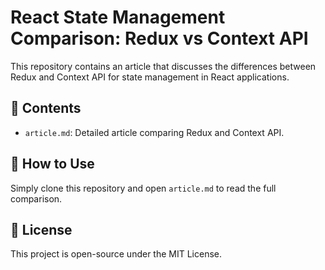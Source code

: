 
# React State Management Comparison: Redux vs Context API

This repository contains an article that discusses the differences between Redux and Context API for state management in React applications.

## 📄 Contents
- `article.md`: Detailed article comparing Redux and Context API.

## 🚀 How to Use
Simply clone this repository and open `article.md` to read the full comparison.

## 📜 License
This project is open-source under the MIT License.
